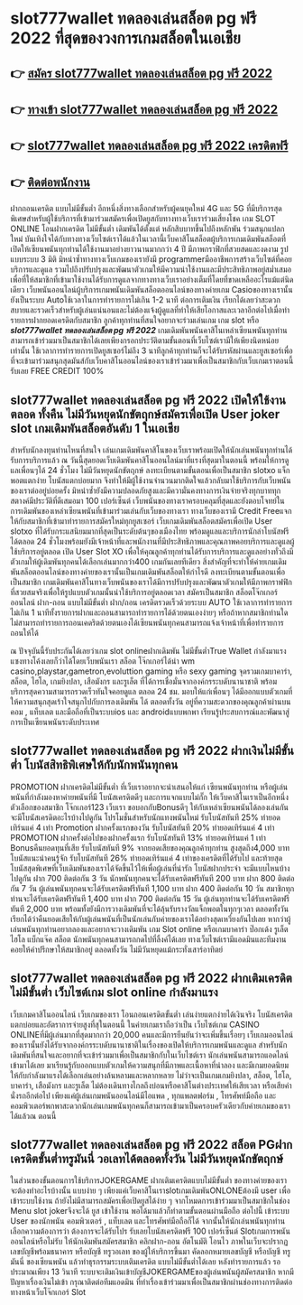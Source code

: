 # slot777wallet ทดลองเล่นสล็อต pg ฟรี 2022  ที่สุดของวงการเกมสล็อตในเอเชีย

## 👉 [สมัคร slot777wallet ทดลองเล่นสล็อต pg ฟรี 2022](https://slot777wallet.com/)
## 👉 [ทางเข้า slot777wallet ทดลองเล่นสล็อต pg ฟรี 2022](https://slot777wallet.com/)
## 👉 [slot777wallet ทดลองเล่นสล็อต pg ฟรี 2022 เครดิตฟรี](https://slot777wallet.com/)
## 👉 [ติดต่อพนักงาน](https://slot777wallet.com/)


ฝากถอนเครดิต แบบไม่มีขั้นต่ำ  อีกหนึ่งสิ่งทางเลือกสำหรับผู้คนยุคใหม่ 4G และ 5G ที่มีบริการสุดพิเศษสำหรับผู้ใช้บริการที่เข้ามาร่วมสมัครเพื่อเปิดยูสกับทางทางเว็บเราร่วมเสี่ยงโชค เกม SLOT ONLINE โอนฝากเครดิต ไม่มีขั้นต่ำ เดิมพันได้ตั้งแต่ หลักสิบบาทขึ้นไปถึงหลักพัน ร่วมสนุกแปลกใหม่ บันเทิงใจได้กับทางทางเว็บไซต์เราได้แล้วในเวลานี้เว็บคาสิโนสล็อตผู้บริการเกมเดิมพันสล็อตที่เปิดให้เซียนพนันทุกท่านได้ใช้งานมาอย่างยาวนานมากกว่า 4 ปี มีภาพกราฟิกที่สวยสดและงดงาม รูปแบบระบบ 3 มิติ
มิหนำซ้ำทางทางเว็บเกมของเรายังมี programmerมืออาชีพการสร้างเว็บไซต์ที่คอยบริการและดูแล  รวมไปถึงปรับปรุงและพัฒนาตัวเกมให้มีความน่าใช้งานและมีประสิทธิภาพอยู่สม่ำเสมอ เพื่อที่ให้สมาชิกที่เข้ามาใช้งานได้รับการดูแลจากทางทางเว็บเราอย่างเต็มที่โดยที่ขาดเหลืออะไรแม้แต่นิดเดียว เว็บพนันออนไลน์ผู้บริการเกมพนันเดิมพันสล็อตออนไลน์ของทางค่ายเกม Casioของทางเรานั้นยังเป็นระบบ Autoใช้เวลาในการทำรายการไม่เกิน 1-2 นาที ต่อการเติมเงิน เรียกได้เลยว่าสะดวกสบายและรวดเร็วสำหรับผู้เล่นแน่นอนและไม่ต้องแจ้งผู้ดูแลที่ทำให้เสียโอกาสและเวลาอีกต่อไปเมื่อทำรายการฝากยอดเครดิตกับสมาชิก
ลูกค้าทุกท่านที่สนใจอยากจะร่วมเล่นเกม เกม slot  หรือ ***slot777wallet ทดลองเล่นสล็อต pg ฟรี 2022*** เกมเดิมพันพนันคาสิโนเหล่าเซียนพนันทุกท่านสามารถเข้าร่วมมาเป็นสมาชิกได้เลยเพียงกรอกประวัติตามขั้นตอนที่เว็บไซต์เรามีให้เพียงนิดหน่อยเท่านั้น ใช้เวลาการทำรายการเปิดยูสเซอร์ไม่ถึง 3 นาทีลูกค้าทุกท่านก็จะได้รับรหัสผ่านและยูสเซอร์เพื่อที่จะเข้ามาร่วมสนุกสุดมันส์กับเว็บคาสิโนออนไลน์ของเราเข้าร่วมมาเพื่อเป็นสมาชิกกับเว็บเกมเราตอนนี้รับเลย FREE CREDIT 100%

## slot777wallet ทดลองเล่นสล็อต pg ฟรี 2022 เปิดให้ใช้งานตลอด ทั้งคืน ไม่มีวันหยุดนักขัตฤกษ์สมัครเพื่อเปิด User joker slot เกมเดิมพันสล็อตอันดับ 1 ในเอเชีย

สำหรับนักลงทุนท่านไหนที่สนใจ เล่นเกมเดิมพันคาสิโนของเว็บเราพร้อมเปิดให้นักเล่นพนันทุกท่านได้รับการบริการแล้ว ณ วันนี้สุดยอดเว็บเดิมพันคาสิโนออนไลน์มาที่แรงที่สุดมาในตอนนี้ พร้อมให้การดูแลเพื่อนๆได้ 24 ชั่วโมง ไม่มีวันหยุดนักขัตฤกษ์ ลงทะเบียนตามขั้นตอนเพื่อเป็นสมาชิก slotxo แจ็กพอตแตกง่าย โบนัสแตกบ่อยมาก จึงทำให้มีผู้ใช้งานจำนวนมากติดใจแล้วกลับมาใช้บริการกับเว็บพนันของเราต่ออยู่บ่อยครั้ง มิหนำซ้ำยังมีความปลอดภัยสูงและมีความั่นคงทางการเงินจ่ายจริงทุกบาททุกสตางค์มีประวัติที่ดีเสมอมา 100 เปอร์เซ็นต์ เว็บพนันของทางเราครอบคลุมที่สุดและยังตอบโจทย์ในการเดิมพันของเหล่าเซียนพนันที่เข้ามาร่วมเล่นกับเว็บของทางเรา
ทางเว็บของเรามี Credit Freeแจกให้กับสมาชิกที่เข้ามาทำรายการสมัครใหม่ทุกยูสเซอร์ เว็บเกมเดิมพันสล็อตสมัครเพื่อเปิด User slotxo ที่ได้รับกระแสนิยมมากที่สุดเป็นระดับต้นๆของเมืองไทย พร้อมดูแลและบริการนักล่าโบนัสฟรีได้ตลอด 24 ชั่วโมงพร้อมยังมีเจ้าหน้าที่และพนักงานที่มีประสิทธิภาพและคุณภาพคอยบริการและดูแลผู้ใช้บริการอยู่ตลอด เปิด User Slot XO เพื่อให้คุณลูกค้าทุกท่านได้รับการบริการและดูแลอย่างทั่วถึงมีตัวเกมให้ผู้เดิมพันทุกคนได้เลือกเล่นมากกว่า400 เกมกันเลยทีเดียว
สิ่งสำคัญที่จะทำให้ค่ายเกมเดิมพันสล็อตออนไลน์ของทางค่ายของเรานั้นเป็นเกมเดิมพันสล็อตให้กำไรดี ลงทะเบียนตามขั้นตอนเพื่อเป็นสมาชิก  เกมเดิมพันคาสิโนทางเว็บพนันของเราได้มีการปรับปรุงและพัฒนาตัวเกมให้มีภาพกราฟฟิกที่สวยสมจริงเพื่อให้รูปแบบตัวเกมนั้นน่าใช้บริการอยู่ตลอดเวลา สมัครเป็นสมาชิก สล็อตโจ๊กเกอร์ออนไลน์ ฝาก-ถอน แบบไม่มีขั้นต่ำ ฝาก/ถอน เครดิตรวดเร็วด้วยระบบ AUTO ใช้เวลาการทำรายการไม่เกิน 1 นาทีทั้งรายการฝากและถอนสามารถทำรายการได้ด้วยตนเองง่ายๆ หรือถ้าหากสมาชิกท่านใดไม่สามารถทำรายการถอนเคดริตด้วยตนเองได้เซียนพนันทุกคนสามารถแจ้งเจ้าหน้าที่เพื่อทำรายการถอนให้ได้

ณ ปัจจุบันนี้รับประกันได้เลยว่าเกม slot onlineฝากเดิมพัน ไม่มีขั้นต่ำTrue Wallet กำลังมาแรงแซงทางโค้งเลยก็ว่าได้โดยเว็บพนันเรา สล็อต โจ๊กเกอร์ได้นำ  wm casino,playstar,gametron,evoluttion gaming หรือ sexy gaming จุดรวมเกมบาคาร่า, สล็อต, ไฮโล, เกมยิงปลา, เสือมังกร และรูเล็ต ที่ได้การเชื่อมั่นจากองค์กรระบดับนานาชาติ พร้อมบริการสุดความสามารถรวดเร็วทันใจคอยดูแล ตลอด 24 ชม. มอบให้แก่เพื่อนๆ ได้มีออกแบบตัวเกมที่ให้ความสนุกสุดเร้าใจสนุกไปกับการลงเดิมพัน ได้ ตลอดทั้งวัน อยู่ที่ความสะดวกของคุณลูกค้าผ่านบนคอม , แท็บเลต และมือถือที่เป็นระบบios และ androidแบบพกพา เรียนรู้ประสบการณ์และพัฒนาสู่การเป็นเซียนพนันระดับประเทศ

## slot777wallet ทดลองเล่นสล็อต pg ฟรี 2022 ฝากเงินไม่มีขั้นต่ำ โบนัสสิทธิพิเศษให้กับนักพนันทุกคน

 PROMOTION  ฝากเครดิตไม่มีขั้นต่ำ ที่เว็บเราอยากจะนำเสนอให้แก่  เซียนพนันทุกท่าน หรือผู้เล่นพนันที่กำลังมองหาค่ายพนันที่มี โบนัสเครดิตดีๆ และการแจกแบบไม่กั๊ก ให้เว็บคาสิโนเราเป็นอีกหนึ่งตัวเลือกของสมาชิก โจ๊กเกอร์123 เว็บเรา ขอบอกกับBonusดีๆ ให้กับเหล่าเซียนพนันได้ลองเล่นกัน จะมีโบนัสเครดิตอะไรบ้างไปดูกัน
โปรโมชั่นสำหรับนักแทงพนันใหม่ รับโบนัสทันที 25% ทำยอดเทิร์นแค่ 4 เท่า
 Promotion ฝากครั้งแรกของวัน รับโบนัสทันที 20% ทำยอดเทิร์นแค่ 4 เท่า
 PROMOTION ฝากครั้งต่อไปของฝากครั้งแรก รับโบนัสทันที 13% ทำยอดเทิร์นแค่ 1 เท่า
Bonusคืนยอดทุนที่เสีย รับโบนัสทันที 9% จากยอดเสียของคุณลูกค้าทุกท่าน สูงสุดถึง4,000 บาท
โบนัสแนะนำคนรู้จัก รับโบนัสทันที 26% ทำยอดเทิร์นแค่ 4 เท่าของเครดิตที่ได้รับไป
และท้ายสุดโบนัสสุดพิเศษที่เว็บเดิมพันของเราได้จัดขึ้นไว้ให้เพื่อผู้เล่นที่น่ารัก โบนัสฝากประจำ จะมีแบบไหนบ้างไปดูกัน
ฝาก 700 ติดต่อกัน 3 วัน นักพนันทุกคนจะได้รับเครดิตฟรีทันที 200 บาท
ฝาก 800 ติดต่อกัน 7 วัน ผู้เล่นพนันทุกคนจะได้รับเครดิตฟรีทันที 1,100 บาท
ฝาก 400 ติดต่อกัน 10 วัน สมาชิกทุกท่านจะได้รับเครดิตฟรีทันที 1,400 บาท
ฝาก 700 ติดต่อกัน 15 วัน ผู้เล่นทุกท่านจะได้รับเครดิตฟรีทันที 2,000 บาท
พร้อมทั้งยังมีการวางเดิมพันที่จะได้ลุ้นรับรางวัลแจ็กพอตในทุกๆเวลา ตลอดทั้งวัน เรียกได้ว่าคืนยอดเสียให้กับผู้เล่นพนันที่เป็นนักเล่นกับค่ายของเราได้อย่างสุดเหวี่ยงกันไปเลย หากว่าผู้เล่นพนันทุกท่านอยากลองและอยากจะวางเดิมพัน เกม Slot online หรือเกมบาคาร่า ป๊อกเด้ง รูเล็ต ไฮโล แบ็กแจ๊ค สล็อต นักพนันทุกคนสามารถกดไปที่ลิ้งค์ได้เลย ทางเว็บไซต์เรามีแอดมินและทีมงานคอยให้คำปรึกษาให้สมาชิกอยู่ ตลอดทั้งวัน ไม่มีวันหยุดแม้กระทั่งเสาร์อาทิตย์

## slot777wallet ทดลองเล่นสล็อต pg ฟรี 2022 ฝากเติมเครดิต ไม่มีขั้นต่ำ  เว็บไซต์เกม slot online กำลังมาแรง

เว็บเกมคาสิโนออนไลน์ เว็บเกมของเรา โอนถอนเครดิตขั้นต่ำ เล่นง่ายแตกง่ายได้เงินจริง โบนัสเครดิตแตกบ่อยและอัตราการจ่ายสูงที่สุในตอนนี้ ในค่ายเกมเราถือว่าเป็น เว็บไซต์เกม CASINO ONLINEที่มีผู้เล่นมากที่สุดมากกว่า 20,000 คนและมีการยืนยันว่าจะเพิ่มขึ้นเรื่อยๆ เว็บเกมออนไลน์ของเรานั้นยังได้รับจากองค์กรระบดับนานาชาติในเรื่องของเปิดให้บริการเกมพนันและดูแล สำหรับนักเดิมพันที่สนใจและอยากที่จะเข้าร่วมมาเพื่อเป็นสมาชิกกับในเว็บไซต์เรา นักเล่นพนันสามารถแอดไลน์เข้ามาได้เลย
	มาเรียนรู้กับออกแบบตัวเกมให้ความสนุกที่มีภาพและเนื้อหาที่น่าลอง และมีเกมยอดนิยมให้กับกำลังมาแรงได้เลือกเล่นอย่างล้นหลามและหลากหลาย  ไม่ว่าจะเป็นเกมเกมยิงปลา, สล็อต, ไฮโล, บาคาร่า, เสือมังกร และรูเล็ต ไม่ต้องเดินทางไกลถึงบ่อนหรือคาสิโนต่างประเทศให้เสียเวลา หรือเสียค่านั่งรถอีกต่อไป เพียงแค่ผู้เล่นเกมพนันออนไลน์มีไอแพด , ทุกแพลตฟอร์ม , โทรศัพท์มือถือ และคอมพิวเตอร์พกพาสะดวกนักเล่นเกมพนันทุกคนก็สามารถเข้ามาเป็นครอบครัวเดียวกับค่ายเกมของเราได้แล้วณ ตอนนี้

## slot777wallet ทดลองเล่นสล็อต pg ฟรี 2022 สล็อต PGฝากเครดิตขั้นต่ำทรูมันนี่ วอเลทได้ตลอดทั้งวัน ไม่มีวันหยุดนักขัตฤกษ์

ในส่วนของขั้นตอนการใช้บริการJOKERGAME ฝากเติมเครดิตแบบไม่มีขั้นต่ำ ของทางค่ายของเรา จะต้องทำอะไรบ้างนั้น แบบง่าย ๆ เพียงแค่เว็บคาสิโนเราslotเกมเดิมพันONLONEต้องมี user เพื่อเข้าระบบใช้งาน ถ้ายังไม่มีสามารถสมัครเพื่อเปิดยูสได้ง่าย ๆ จากโหมดการเข้าร่วมมาเป็นสมาชิกในช่อง Menu slot jokerจึงจะได้ ยูส เข้าใช้งาน พอได้มาแล้วก็ทำตามขั้นตอนผ่านมือถือ ต่อไปนี้
เข้าระบบ User  ของนักพนัน คอมพิวเตอร์ , แท็บเลต และโทรศัพท์มือถือก็ได้
จากนั้นให้นักเล่นพนันทุกท่านเลือกความต้องการว่า ต้องการจะได้รับโปร รับเลยโบนัสเครดิตฟรี 100 เปอร์เซ็นต์ Slotเกมการพนันออนไลน์หรือไม่รับ
ให้นักเดิมพันสมัครสมาชิก คลิกฝาก-ถอน อัตโนมัติ โอนไว ภาพในเว็บจะปรากฏเลขบัญชีพร้อมธนาคาร หรือบัญชี ทรูวอเลท ของผู้ให้บริการขึ้นมา
คัดลอกหมายเลขบัญชี หรือบัญชี  ทรู มันนี่ ของเซียนพนัน แล้วทำธุรกรรมระบบเติมเครดิต แบบไม่มีขั้นต่ำได้เลย
หลังทำรายการแล้ว รอประมาณเพียง 13 วินาที ระบบจะเติมเงินเข้าบัญชีJOKERGAMEของผู้เล่นพนันผู้สมัครสมาชิก
หากมีปัญหาเรื่องเงินไม่เข้า กรุณาติดต่อทีมแอดมิน ที่ทำเรื่องเข้าร่วมมาเพื่อเป็นสมาชิกผ่านช่องทางการติดต่อทางหน้าเว็บโจ๊กเกอร์ Slot


